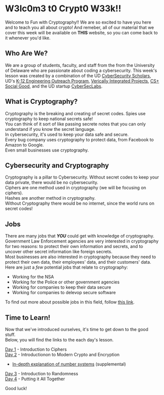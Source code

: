 # W3lc0m3 t0 Crypt0 W33k!!

Welcome to Fun with Cryptography!! We are so excited to have you here and to teach you all about crypto! And remeber, all of our material that we cover this week will be available on **THIS** website, so you can come back to it whenever you'd like.

## Who Are We?

We are a group of students, faculty, and staff from the  from the University of Delaware who are passionate about coding a cybersecurity. 
This week's lesson was created by a combination of the UD [CyberSecurity Scholars](https://www.udel.edu/apply/undergraduate-admissions/enrichment-opportunities/cybersecurity-scholars/), UD's [K-12 Engineering Outreach Program](https://engr.udel.edu/offerings/k12-outreach/), [Verically Integrated Projects](https://vip.udel.edu/), [CS+ Social Good](https://studentcentral.udel.edu/organization/cssocialgood), and the UD startup [CyberSecLabs](https://cyberseclabs.it/team).

## What is Cryptography?

Cryptography is the breaking and creating of secret codes.
Spies use cryptography to keep national secrets safe!  
You can think of it sort of like passing secrete notes that you can 
only understand if you know the secret language.  
In cybersecurity, it's used to keep your data safe and secure.  
Every bug company uses cryptography to protect data, from Facebook to Amazon to Google.  
Even small businesses use cryptography.

## Cybersecurity and Cryptography

Cryptography is a pillar to Cybersecurity. Without secret codes to keep your data private, 
there would be no cybersecurity.  
Ciphers are one method used in cryptography (we will be focusing on ciphers).  
Hashes are another method in cryptography.  
Without Cryptography there would be no internet, since the world runs on secret codes!  

## Jobs 

There are many jobs that ***YOU*** could get with knowledge of cryptography.  
Government Law Enforcement agencies are very interested in cryptography for two reasons: 
to protect their own information and secrets, 
and to uncover other secret information like foreign secrets.  
Most businesses are also interested in cryptography because they need to protect their own data, 
their employees' data, and their customers' data.  
Here are just a *few* potential jobs that relate to cryptography:

- Working for the NSA  
- Working for the Police or other government agencies  
- Working for companies to keep their data secure
- Working for companies to delevop secure software

To find out more about possible jobs in this field, follow [this link](https://www.indeed.com/q-Cryptography-jobs.html).

## Time to Learn!

Now that we've introduced ourselves, it's time to get down to the good stuff.  
Below, you will find the links to the each day's lesson.  

[Day 1](https://udel.codes/crypto1) - Introduction to Ciphers  
[Day 2](https://udel.codes/crypto2) - Introductionon to Modern Crypto and Encryption  
 - [In-depth explanation of number systems](https://udel.codes/numbersystems) (supplemental)
 
[Day 3](https://udel.codes/crypto3) - Introduction to Randomness  
[Day 4](https://udel.codes/crypto4) - Putting it All Together

Good luck!

